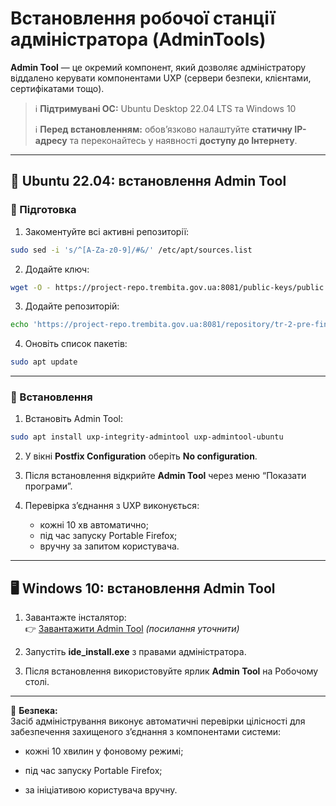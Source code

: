 # Встановлення робочої станції адміністратора (AdminTools)

**Admin Tool** — це окремий компонент, який дозволяє адміністратору віддалено керувати компонентами UXP (сервери безпеки, клієнтами, сертифікатами тощо).

> ℹ️ **Підтримувані ОС:** Ubuntu Desktop 22.04 LTS та Windows 10
> 
> ℹ️ **Перед встановленням:** обов’язково налаштуйте **статичну IP-адресу** та переконайтесь у наявності **доступу до Інтернету**.

---

## 🐧 Ubuntu 22.04: встановлення Admin Tool

### 🔹 Підготовка

1. Закоментуйте всі активні репозиторії:
```bash
sudo sed -i 's/^[A-Za-z0-9]/#&/' /etc/apt/sources.list
```

2. Додайте ключ:
```bash
wget -O - https://project-repo.trembita.gov.ua:8081/public-keys/public.key.txt | sudo apt-key add -
```

3. Додайте репозиторій:
```bash
echo 'https://project-repo.trembita.gov.ua:8081/repository/tr-2-pre-final/ jammy main' | sudo tee -a /etc/apt/sources.list
```

4. Оновіть список пакетів:
```bash
sudo apt update
```

---

### 🔹 Встановлення

1. Встановіть Admin Tool:
```bash
sudo apt install uxp-integrity-admintool uxp-admintool-ubuntu
```

2. У вікні **Postfix Configuration** оберіть **No configuration**.

3. Після встановлення відкрийте **Admin Tool** через меню “Показати програми”.

4. Перевірка з’єднання з UXP виконується:
   - кожні 10 хв автоматично;
   - під час запуску Portable Firefox;
   - вручну за запитом користувача.

---

## 🖥️ Windows 10: встановлення Admin Tool

1. Завантажте інсталятор:  
👉 [Завантажити Admin Tool](https://portal.trembita.gov.ua/...) *(посилання уточнити)*

2. Запустіть **ide_install.exe** з правами адміністратора.

3. Після встановлення використовуйте ярлик **Admin Tool** на Робочому столі.

---

🔐 **Безпека:**  
Засіб адміністрування виконує автоматичні перевірки цілісності для забезпечення захищеного з’єднання з компонентами системи:

- кожні 10 хвилин у фоновому режимі;

- під час запуску Portable Firefox;

- за ініціативою користувача вручну.
